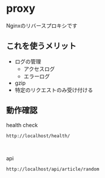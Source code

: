 # proxy

Nginxのリバースプロキシです

## これを使うメリット
- ログの管理
  - アクセスログ
  - エラーログ
- gzip
- 特定のリクエストのみ受け付ける

## 動作確認

health check
```
http://localhost/health/
```

<br>

api
```
http://localhost/api/article/random
```
